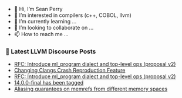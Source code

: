 - 👋 Hi, I’m Sean Perry
- 👀 I’m interested in compilers (c++, COBOL, llvm)
- 🌱 I’m currently learning ...
- 💞️ I’m looking to collaborate on ...
- 📫 How to reach me ...

<!---
s66perry/s66perry is a ✨ special ✨ repository because its `README.md` (this file) appears on your GitHub profile.
You can click the Preview link to take a look at your changes.
--->
### 📕 Latest LLVM Discourse Posts

<!-- DISCOURSE-LLVM:START -->
- [RFC: Introduce ml_program dialect and top-level ops &lpar;proposal v2&rpar;](https://discourse.llvm.org/t/rfc-introduce-ml-program-dialect-and-top-level-ops-proposal-v2/60907?page=2#post_39)
- [Changing Clangs Crash Reproduction Feature](https://discourse.llvm.org/t/changing-clangs-crash-reproduction-feature/61171#post_1)
- [RFC: Introduce ml_program dialect and top-level ops &lpar;proposal v2&rpar;](https://discourse.llvm.org/t/rfc-introduce-ml-program-dialect-and-top-level-ops-proposal-v2/60907?page=2#post_38)
- [14.0.0-final has been tagged](https://discourse.llvm.org/t/14-0-0-final-has-been-tagged/61153#post_4)
- [Aliasing guarantees on memrefs from different memory spaces](https://discourse.llvm.org/t/aliasing-guarantees-on-memrefs-from-different-memory-spaces/61154#post_2)
<!-- DISCOURSE-LLVM:END -->
